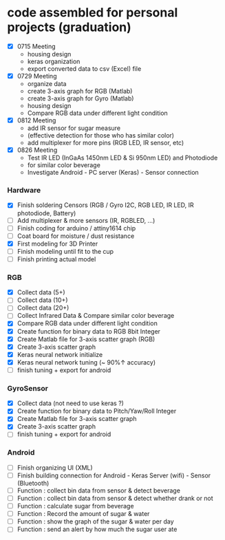 # code assembled for personal projects (graduation)
- [x] 0715 Meeting
    - housing design
    - keras organization
    - export converted data to csv (Excel) file
- [x] 0729 Meeting
    - organize data
    - create 3-axis graph for RGB (Matlab)
    - create 3-axis graph for Gyro (Matlab)
    - housing design
    - Compare RGB data under different light condition
- [x] 0812 Meeting
    - add IR sensor for sugar measure
    - (effective detection for those who has similar color)
    - add multiplexer for more pins (RGB LED, IR sensor, etc)
- [x] 0826 Meeting
    - Test IR LED (InGaAs 1450nm LED & Si 950nm LED) and Photodiode
    - for similar color beverage
    - Investigate Android - PC server (Keras) - Sensor connection

### Hardware
- [x] Finish soldering Censors (RGB / Gyro I2C, RGB LED, IR LED, IR photodiode, Battery)
- [ ] Add multiplexer & more sensors (IR, RGBLED, ...)
- [ ] Finish coding for arduino / attiny1614 chip
- [ ] Coat board for moisture / dust resistance
- [x] First modeling for 3D Printer
- [ ] Finish modeling until fit to the cup
- [ ] Finish printing actual model

### RGB
- [x] Collect data (5+)
- [ ] Collect data (10+)
- [ ] Collect data (20+)
- [ ] Collect Infrared Data & Compare similar color beverage
- [x] Compare RGB data under different light condition
- [x] Create function for binary data to RGB 8bit Integer
- [x] Create Matlab file for 3-axis scatter graph (RGB)
- [x] Create 3-axis scatter graph
- [x] Keras neural network initialize
- [x] Keras neural network tuning (~ 90%↑ accuracy)
- [ ] finish tuning + export for android

### GyroSensor
- [x] Collect data (not need to use keras ?) 
- [x] Create function for binary data to Pitch/Yaw/Roll Integer
- [x] Create Matlab file for 3-axis scatter graph
- [x] Create 3-axis scatter graph
- [ ] finish tuning + export for android

### Android
- [ ] Finish organizing UI (XML)
- [ ] Finish building connection for Android - Keras Server (wifi) - Sensor (Bluetooth)
- [ ] Function : collect bin data from sensor & detect beverage
- [ ] Function : collect bin data from sensor & detect whether drank or not
- [ ] Function : calculate sugar from beverage
- [ ] Function : Record the amount of sugar & water 
- [ ] Function : show the graph of the sugar & water per day
- [ ] Function : send an alert by how much the sugar user ate
